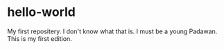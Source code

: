 # hello-world
My first repositery. I don't know what that is.
I must be a young Padawan.
This is my first edition.
